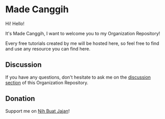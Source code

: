 # Made Canggih 

Hi! Hello! 

It's Made Canggih, I want to welcome you to my Organization Repository!

Every free tutorials created by me will be hosted here, so feel free to find and use any resource you can find here.

## Discussion

If you have any questions, don't hesitate to ask me on the [discussion section](https://github.com/orgs/madecanggih/discussions) of this Organization Repository.

## Donation

Support me on [Nih Buat Jajan](https://www.nihbuatjajan.com/madecanggih)!

